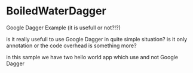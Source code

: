 # BoiledWaterDagger
Google Dagger Example (it is usefull or not?!?)

is it really usefull to use Google Dagger in quite simple situation? 
is it only annotation or the code overhead is something more?

in this sample we have two hello world app which use and not Google Dagger 
